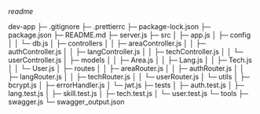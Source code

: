 *readme*

dev-app
├─ .gitignore
├─ .prettierrc
├─ package-lock.json
├─ package.json
├─ README.md
├─ server.js
├─ src
│  ├─ app.js
│  ├─ config
│  │  └─ db.js
│  ├─ controllers
│  │  ├─ areaController.js
│  │  ├─ authController.js
│  │  ├─ langController.js
│  │  ├─ techController.js
│  │  └─ userController.js
│  ├─ models
│  │  ├─ Area.js
│  │  ├─ Lang.js
│  │  ├─ Tech.js
│  │  └─ User.js
│  ├─ routes
│  │  ├─ areaRouter.js
│  │  ├─ authRouter.js
│  │  ├─ langRouter.js
│  │  ├─ techRouter.js
│  │  └─ userRouter.js
│  └─ utils
│     ├─ bcrypt.js
│     ├─ errorHandler.js
│     └─ jwt.js
├─ tests
│  ├─ auth.test.js
│  ├─ lang.test.js
│  ├─ skill.test.js
│  ├─ tech.test.js
│  └─ user.test.js
└─ tools
   ├─ swagger.js
   └─ swagger_output.json